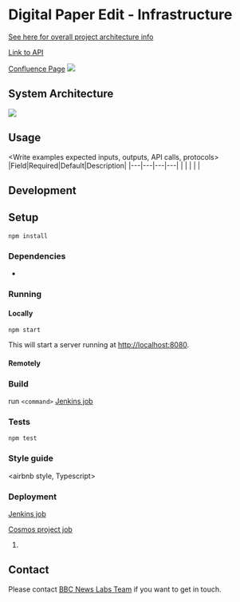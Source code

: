 # Digital Paper Edit - Infrastructure

[See here for overall project architecture info](https://github.com/bbc/digital-paper-edit-client#project-architecture)



[Link to API]()

[Confluence Page](<link to confluence page>)
![](<Screenshot of UI>)

## System Architecture
![](<Overview of system architecture>)
<High level overview of system architecture>

## Usage
<Write examples expected inputs, outputs, API calls, protocols>
|Field|Required|Default|Description|
|---|---|---|---|
|   |   |   |   |

## Development

## Setup
```
npm install
```

### Dependencies
* <react>

<Describe your stack>

### Running

#### Locally
```
npm start
```

This will start a server running at [http://localhost:8080](http://localhost:8080).

#### Remotely
<Steps to run remotely>

### Build
run `<command>`
[Jenkins job]()

### Tests
```
npm test
```

### Style guide
<airbnb style, Typescript>

### Deployment
[Jenkins job]()

[Cosmos project job]()

1. <Steps to deployment>

## Contact
Please contact [BBC News Labs Team](BBCNewsLabsTeam@bbc.co.uk) if you want to get in touch.

<!-- 

## Brief of the project

_One liner + link to confluence page_

_Screenshot of UI - optional_

 

## Setup

_stack - optional_

_How to build and run the code/app_

 

## Usage

 

## System Architecture

_High level overview of system architecture_

 

## Development env

 _How to run the development environment_

_Coding style convention ref optional, eg which linter to use_

_Linting, github pre-push hook - optional_

 

## Build

_How to run build_

 

## Tests

_How to carry out tests_

 

## Deployment

_How to deploy the code/app into test/staging/production_

 -->